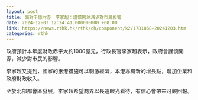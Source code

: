 ```yaml
---
layout: post
title: 面對千億財赤　李家超：謹慎開源減少對市民影響
date: 2024-12-03 12:24:41.000000000 +08:00
link: https://news.rthk.hk/rthk/ch/component/k2/1781868-20241203.htm
categories: rthk
---
```


政府預計本年度財政赤字大約1000億元，行政長官李家超表示，政府會謹慎開源，減少對市民的影響。

李家超又提到，國家的惠港措施可以刺激經濟，本港亦有新的增長點，增加企業和政府財政收入。

至於北部都會區發展，李家超希望商界以長遠眼光看待，有信心會帶來可觀回報。
